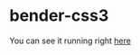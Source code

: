 # bender-css3
You can see it running right [here](https://developer.mozilla.org/pt-BR/demos/detail/pure-css3-bender-futurama)
